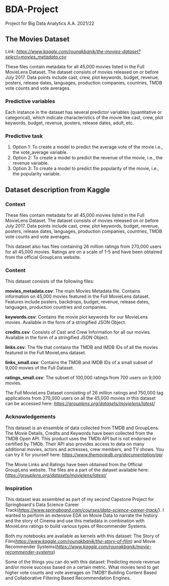 # BDA-Project
Project for Big Data Analytics A.A. 2021/22

## The Movies Dataset
*Link: https://www.kaggle.com/rounakbanik/the-movies-dataset?select=movies_metadata.csv*

These files contain metadata for all 45,000 movies listed in the Full MovieLens Dataset. The dataset consists of movies released on or before July 2017. 
Data points include cast, crew, plot keywords, budget, revenue, posters, release dates, languages, production companies, countries, TMDB vote counts and vote averages.
 
### Predictive variables
Each instance in the dataset has several predictor variables (quantitative or categorical), which indicate characteristics of the movie like cast, crew, plot keywords, budget, revenue, posters, release dates, adult, etc.
 
### Predictive task
1. Option 1: To create a model to predict the average vote of the movie i.e., the vote_average variable. 
2. Option 2: To create a model to predict the revenue of the movie, i.e., the revenue variable. 
3. Option 3: To create a model to predict the popularity of the movie, i.e., the popularity variable. 

## Dataset description from Kaggle

### Context
These files contain metadata for all 45,000 movies listed in the Full MovieLens Dataset. The dataset consists of movies released on or before July 2017. Data points include cast, crew, plot keywords, budget, revenue, posters, release dates, languages, production companies, countries, TMDB vote counts and vote averages.

This dataset also has files containing 26 million ratings from 270,000 users for all 45,000 movies. Ratings are on a scale of 1-5 and have been obtained from the official GroupLens website.

### Content
This dataset consists of the following files:

**movies_metadata.csv**: The main Movies Metadata file. Contains information on 45,000 movies featured in the Full MovieLens dataset. Features include posters, backdrops, budget, revenue, release dates, languages, production countries and companies.

**keywords.csv**: Contains the movie plot keywords for our MovieLens movies. Available in the form of a stringified JSON Object.

**credits.csv**: Consists of Cast and Crew Information for all our movies. Available in the form of a stringified JSON Object.

**links.csv**: The file that contains the TMDB and IMDB IDs of all the movies featured in the Full MovieLens dataset.

**links_small.csv**: Contains the TMDB and IMDB IDs of a small subset of 9,000 movies of the Full Dataset.

**ratings_small.csv**: The subset of 100,000 ratings from 700 users on 9,000 movies.

The Full MovieLens Dataset consisting of 26 million ratings and 750,000 tag applications from 270,000 users on all the 45,000 movies in this dataset can be accessed here: *https://grouplens.org/datasets/movielens/latest/*

### Acknowledgements
This dataset is an ensemble of data collected from TMDB and GroupLens.
The Movie Details, Credits and Keywords have been collected from the TMDB Open API. This product uses the TMDb API but is not endorsed or certified by TMDb. Their API also provides access to data on many additional movies, actors and actresses, crew members, and TV shows. You can try it for yourself here: *https://www.themoviedb.org/documentation/api*

The Movie Links and Ratings have been obtained from the Official GroupLens website. The files are a part of the dataset available here: *https://grouplens.org/datasets/movielens/latest/*

### Inspiration
This dataset was assembled as part of my second Capstone Project for Springboard's Data Science Career Track(*https://www.springboard.com/courses/data-science-career-track/*). I wanted to perform an extensive EDA on Movie Data to narrate the history and the story of Cinema and use this metadata in combination with MovieLens ratings to build various types of Recommender Systems.

Both my notebooks are available as kernels with this dataset: The Story of Film(*https://www.kaggle.com/rounakbanik/the-story-of-film*) and Movie Recommender Systems(*https://www.kaggle.com/rounakbanik/movie-recommender-systems*)

Some of the things you can do with this dataset:
Predicting movie revenue and/or movie success based on a certain metric. What movies tend to get higher vote counts and vote averages on TMDB? Building Content Based and Collaborative Filtering Based Recommendation Engines.

